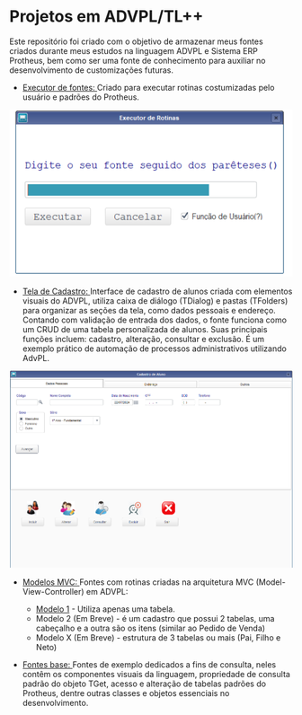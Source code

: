 # Projetos em ADVPL/TL++
<p>Este repositório foi criado com o objetivo de armazenar meus fontes criados durante meus estudos na linguagem ADVPL e Sistema ERP Protheus, bem como ser uma fonte de conhecimento para auxiliar no desenvolvimento de customizações futuras.</p>


- [Executor de fontes: ](executorFontes.tlpp)  Criado para executar rotinas costumizadas pelo usuário e padrões do Protheus.

<p align="center"><img src="Resource/executor.png"></p>

 - [Tela de Cadastro: ](CadastroAluno/projeto01.tlpp)  Interface de cadastro de alunos criada com elementos visuais do ADVPL, utiliza caixa de diálogo (TDialog) e pastas (TFolders) para organizar as seções da tela, como dados pessoais e endereço. Contando com validação de entrada dos dados, o fonte funciona como um CRUD de uma tabela personalizada de alunos. Suas principais funções incluem: cadastro, alteração, consultar e exclusão. É um exemplo prático de automação de processos administrativos utilizando AdvPL.

<p align="center"><img src="Resource/cadastroAlunos.png"></p>

 - [Modelos MVC: ](ModelosMVC) Fontes com rotinas criadas na arquitetura MVC (Model-View-Controller) em ADVPL:
   - [Modelo 1](ModelosMVC/MVCModelo1.prw) - Utiliza apenas uma tabela.
   - Modelo 2 (Em Breve) -  é um cadastro que possui 2 tabelas, uma cabeçalho e a outra são os itens (similar ao Pedido de Venda)
   - Modelo X (Em Breve) -  estrutura de 3 tabelas ou mais  (Pai, Filho e Neto)
  
  - [Fontes base: ](PrimeirosFontes) Fontes de exemplo dedicados a fins de consulta, neles contêm os componentes visuais da linguagem, propriedade de consulta padrão do objeto TGet, acesso e alteração de tabelas padrões do Protheus, dentre outras classes e objetos essenciais no desenvolvimento.


 
